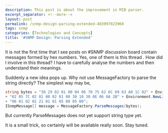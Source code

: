 ```yaml
---
description: This post is about the improvement in MIB parser.
excerpt_separator: <!--more-->
layout: post
permalink: /snmp-design-parsing-extended-483997023960
tags: snmp
categories: [Technologies and Concepts]
title: '#SNMP Design: Parsing Extended'
---
```

It is not the first time that I see posts on #SNMP discussion board contain messages formed by hex numbers. Yes, one of them is this thread . How did I involve in this thread? I have to carefully analyse the numbers and then understand their meanings.
<!--more-->

Suddenly a new idea pops up. Why not use MessageFactory to parse the string directly? The simplest way may be,

``` csharp
string bytes = "30 29 02 01 00 04 06 70 75 62 6C 69 63 A0 1C 02" + Environment.NewLine
+ "02 05 7C 02 01 00 02 01 00 30 10 30 0E 06 0A 2B" + Environment.NewLine
+ "06 01 02 01 21 01 01 05 00 05 00";
ISnmpMessage[] message = MessageFactory.ParseMessages(bytes);
```

But currently ParseMessages does not yet support string type yet.

It is a small trick, so certainly will be available really soon. Stay tuned.
